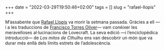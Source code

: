 +++
date = "2022-03-29T19:50:46+02:00"
tags = []
slug = "rafael-llopis"
+++

M’assabente que [Rafael Llopis](https://es.wikipedia.org/wiki/Rafael_Llopis) va morir la setmana passada. Gràcies a ell —i a les traduccions de [Francisco Torres Oliver](https://es.wikipedia.org/wiki/Francisco_Torres_Oliver)— vam conèixer les meravelloses al·lucinacions de Lovecraft. La seva edició —i l’enciclopèdica introducció— de *Los mitos de Cthulhu* ens van descobrir un món que va durar més enllà dels límits estrets de l’adolescència.
